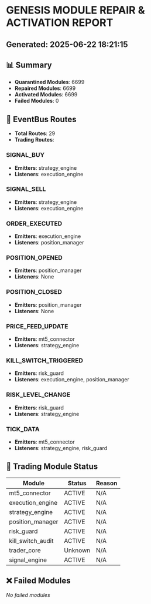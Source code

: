 # GENESIS MODULE REPAIR & ACTIVATION REPORT
## Generated: 2025-06-22 18:21:15

## 📊 Summary

- **Quarantined Modules**: 6699
- **Repaired Modules**: 6699
- **Activated Modules**: 6699
- **Failed Modules**: 0

## 🔄 EventBus Routes

- **Total Routes**: 29
- **Trading Routes**:

### SIGNAL_BUY
- **Emitters**: strategy_engine
- **Listeners**: execution_engine

### SIGNAL_SELL
- **Emitters**: strategy_engine
- **Listeners**: execution_engine

### ORDER_EXECUTED
- **Emitters**: execution_engine
- **Listeners**: position_manager

### POSITION_OPENED
- **Emitters**: position_manager
- **Listeners**: None

### POSITION_CLOSED
- **Emitters**: position_manager
- **Listeners**: None

### PRICE_FEED_UPDATE
- **Emitters**: mt5_connector
- **Listeners**: strategy_engine

### KILL_SWITCH_TRIGGERED
- **Emitters**: risk_guard
- **Listeners**: execution_engine, position_manager

### RISK_LEVEL_CHANGE
- **Emitters**: risk_guard
- **Listeners**: strategy_engine

### TICK_DATA
- **Emitters**: mt5_connector
- **Listeners**: strategy_engine, risk_guard

## 🔧 Trading Module Status

| Module | Status | Reason |
|--------|--------|--------|
| mt5_connector | ACTIVE | N/A |
| execution_engine | ACTIVE | N/A |
| strategy_engine | ACTIVE | N/A |
| position_manager | ACTIVE | N/A |
| risk_guard | ACTIVE | N/A |
| kill_switch_audit | ACTIVE | N/A |
| trader_core | Unknown | N/A |
| signal_engine | ACTIVE | N/A |

## ❌ Failed Modules

*No failed modules*

